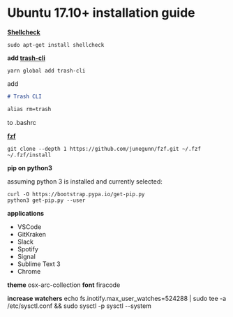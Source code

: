 # Ubuntu 17.10+ installation guide

**[Shellcheck](https://github.com/koalaman/shellcheck#installing)**

```shell
sudo apt-get install shellcheck
```

**add [trash-cli](https://github.com/sindresorhus/trash-cli)**

```shell
yarn global add trash-cli
```

add

```markdown
# Trash CLI

alias rm=trash
```

to .bashrc

**[fzf](https://github.com/junegunn/fzf#using-git)**

```shell
git clone --depth 1 https://github.com/junegunn/fzf.git ~/.fzf
~/.fzf/install
```

**pip on python3**

assuming python 3 is installed and currently selected:

```
curl -O https://bootstrap.pypa.io/get-pip.py
python3 get-pip.py --user
```

**applications**

* VSCode
* GitKraken
* Slack
* Spotify
* Signal
* Sublime Text 3
* Chrome

**theme**
osx-arc-collection
**font**
firacode

**increase watchers**
echo fs.inotify.max_user_watches=524288 | sudo tee -a /etc/sysctl.conf && sudo sysctl -p
sysctl --system
